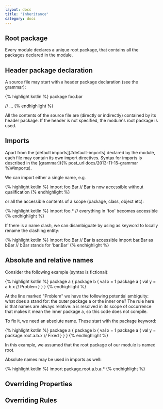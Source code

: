 ```yaml
---
layout: docs
title: "Inheritance"
category: docs
---
```


## Root package
Every module declares a unique root package, that contains all the packages declared in the module.

## Header package declaration
A source file may start with a header package declaration (see the grammar):

{% highlight kotlin %}
package foo.bar

// ...
{% endhighlight %}

All the contents of the source file are (directly or indirectly) contained by its header package. If the header is not specified, the module's root package is used.

## Imports

Apart from the [default imports][#default-imports] declared by the module, each file may contain its own import directives. Syntax for imports is described in the [grammar]({% post_url docs/2013-11-15-grammar %}#imports).

We can import either a single name, e.g.

{% highlight kotlin %}
import foo.Bar // Bar is now accessible without qualification
{% endhighlight %}

or all the accessible contents of a scope (package, class, object etc):

{% highlight kotlin %}
import foo.* // everything in 'foo' becomes accessible
{% endhighlight %}

If there is a name clash, we can disambiguate by using as keyword to locally rename the clashing entity:

{% highlight kotlin %}
import foo.Bar // Bar is accessible
import bar.Bar as bBar // bBar stands for 'bar.Bar'
{% endhighlight %}

## Absolute and relative names

Consider the following example (syntax is fictional):

{% highlight kotlin %}
package a {
  package b {
    val x = 1
    package a {
      val y = a.b.x // Problem
    }
  }
}
{% endhighlight %}

At the line marked "Problem" we have the following potential ambiguity: what does a stand for: the outer package a or the inner one? The rule here is that names are always relative: a is resolved in its scope of occurrence that makes it mean the inner package a, so this code does not compile.

To fix it, we need an absolute name. These start with the package keyword:

{% highlight kotlin %}
package a {
  package b {
    val x = 1
    package a {
      val y = package.root.a.b.x // Fixed
    }
  }
}
{% endhighlight %}

In this example, we assumed that the root package of our module is named root.

Absolute names may be used in imports as well:

{% highlight kotlin %}
import package.root.a.b.a.*
{% endhighlight %}


## Overriding Properties

## Overriding Rules